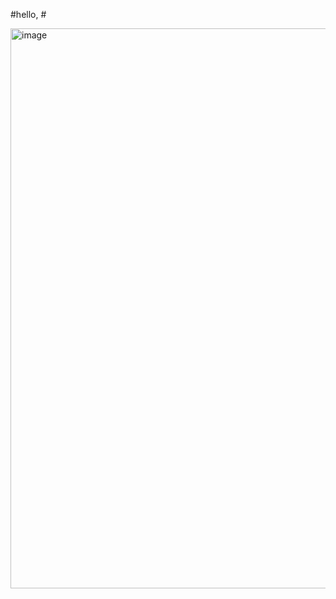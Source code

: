 #hello, # 

<img width="896" height="896" alt="image" src="https://github.com/user-attachments/assets/c45f9d09-01b0-433e-b9c6-de551f55e742" />
